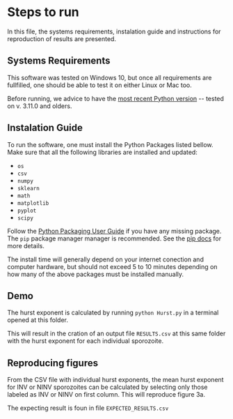 # Steps to run

In this file, the systems requirements, instalation guide and instructions for reproduction of results are presented.

## Systems Requirements

This software was tested on Windows 10, but once all requirements are fullfilled, one should be able to test it on either Linux or Mac too.

Before running, we advice to have the [most recent Python version](https://www.python.org/downloads/release/python-3110/) -- tested on v. 3.11.0 and olders.

## Instalation Guide

To run the software, one must install the Python Packages listed bellow. Make sure that all the following libraries are installed and updated:
 
- `os`
- `csv`
- `numpy`
- `sklearn`
- `math`
- `matplotlib`
- `pyplot`
- `scipy`

Follow the [Python Packaging User Guide](https://packaging.python.org/en/latest/tutorials/installing-packages/) if you have any missing package. The `pip` package manager manager is recommended. See the [pip docs](https://pip.pypa.io/en/latest/) for more details.

The install time will generally depend on your internet conection and computer hardware, but should not exceed 5 to 10 minutes depending on how many of the above packages must be installed manually.

## Demo

The hurst exponent is calculated by running  `python Hurst.py` in a terminal opened at this folder.

This will result in the cration of an output file `RESULTS.csv` at this same folder with the hurst exponent for each individual sporozoite.

## Reproducing figures

From the CSV file with individual hurst exponents, the mean hurst exponent for INV or NINV sporozoites can be calculated by selecting only those labeled as INV or NINV on first column.
This will reproduce figure 3a.

The expecting result is foun in file `EXPECTED_RESULTS.csv`
